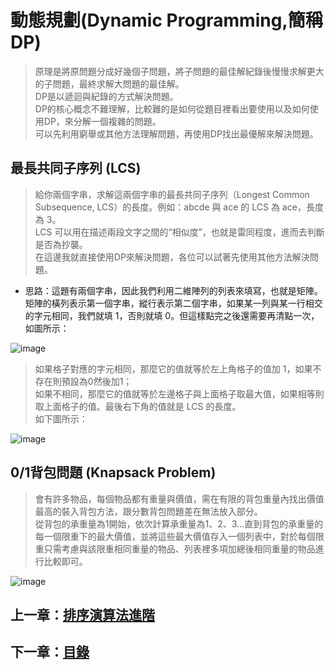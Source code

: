 # 動態規劃(Dynamic Programming,簡稱DP)

> 原理是將原問題分成好幾個子問題，將子問題的最佳解紀錄後慢慢求解更大的子問題，最終求解大問題的最佳解。  
> DP是以遞迴與紀錄的方式解決問題。  
> DP的核心概念不難理解，比較難的是如何從題目裡看出要使用以及如何使用DP，來分解一個複雜的問題。  
> 可以先利用窮舉或其他方法理解問題，再使用DP找出最優解來解決問題。

## 最長共同子序列 (LCS)

> 給你兩個字串，求解這兩個字串的最長共同子序列（Longest Common Subsequence, LCS）的長度。例如：abcde 與 ace 的 LCS 為 ace，長度為 3。  
> LCS 可以用在描述兩段文字之間的“相似度”，也就是雷同程度，進而去判斷是否為抄襲。  
> 在這邊我就直接使用DP來解決問題，各位可以試著先使用其他方法解決問題。

- 思路：這題有兩個字串，因此我們利用二維陣列的列表來填寫，也就是矩陣。矩陣的橫列表示第一個字串，縱行表示第二個字串，如果某一列與某一行相交的字元相同，我們就填 1，否則就填 0。但這樣點完之後還需要再清點一次，如圖所示：

![image](https://github.com/xixa3333/algorithm/assets/128284090/2d967244-88ff-4e63-9208-d9ec2f985910)

> 如果格子對應的字元相同，那麼它的值就等於左上角格子的值加 1，如果不存在則預設為0然後加1；  
> 如果不相同，那麼它的值就等於左邊格子與上面格子取最大值，如果相等則取上面格子的值。最後右下角的值就是 LCS 的長度。  
> 如下圖所示：

![image](https://github.com/xixa3333/algorithm/assets/128284090/b117ceab-9a34-4f20-a9d0-7b06957c0fd5)

## 0/1背包問題 (Knapsack Problem)

> 會有許多物品，每個物品都有重量與價值，需在有限的背包重量內找出價值最高的裝入背包方法，跟分數背包問題差在無法放入部分。  
> 從背包的承重量為1開始，依次計算承重量為1、2、3...直到背包的承重量的每一個限重下的最大價值，並將這些最大價值存入一個列表中，對於每個限重只需考慮與該限重相同重量的物品、列表裡多項加總後相同重量的物品進行比較即可。

![image](https://github.com/xixa3333/algorithm/assets/128284090/2a898c16-f785-4759-a543-e19f8e1b3106)

## 上一章：[排序演算法進階](https://github.com/xixa3333/algorithm/blob/main/%E6%8E%92%E5%BA%8F%E6%BC%94%E7%AE%97%E6%B3%95%E9%80%B2%E9%9A%8E.md)
## 下一章：[目錄](https://github.com/xixa3333/algorithm/blob/main/%E7%9B%AE%E9%8C%84.md)
